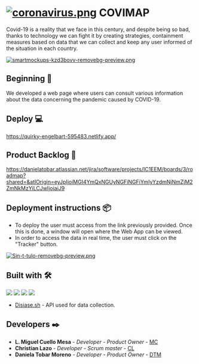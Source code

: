 # [![coronavirus.png](https://i.postimg.cc/7L3k0Chj/coronavirus.png)](https://postimg.cc/Ty3FX3rc) COVIMAP 

Covid-19 is a reality that we face in this century, and despite being so bad, thanks to technology we can fight it by creating strategies, containment measures based on data that we can collect and keep any user informed of the situation in each country.

[![smartmockups-kzd3bovv-removebg-preview.png](https://i.postimg.cc/x17TWg0F/smartmockups-kzd3bovv-removebg-preview.png)](https://postimg.cc/0zYsSYKp)

## Beginning  🚀
We developed a web page where users can consult various information about the data concerning the pandemic caused by COVID-19.

## Deploy 💻

https://quirky-engelbart-595483.netlify.app/


## Product Backlog 📎

https://danielatobar.atlassian.net/jira/software/projects/IC1EEM/boards/3/roadmap?shared=&atlOrigin=eyJpIjoiMGI4YmQxNGUyNGFiNGFiYmIyYzdmNjNmZjM2ZmNkMzYiLCJwIjoiaiJ9

## Deployment instructions  📦

- To deploy the user must access from the link previously provided. Once this is done, a window will open where the Web App can be viewed. 
- In order to access the data in real time, the user must click on the "Tracker" button. 

[![Sin-t-tulo-removebg-preview.png](https://i.postimg.cc/BbvSsxs2/Sin-t-tulo-removebg-preview.png)](https://postimg.cc/qh9Vx6N7)

## Built with 🛠️

<img  src="https://img.shields.io/badge/Bootstrap-563D7C?style=for-the-badge&logo=bootstrap&logoColor=white"/>  

<img  src="https://img.shields.io/badge/HTML5-E34F26?style=for-the-badge&logo=html5&logoColor=white"/>

<img  src="https://img.shields.io/badge/JavaScript-F7DF1E?style=for-the-badge&logo=javascript&logoColor=black"/>

<img  src="https://img.shields.io/badge/Sass-CC6699?style=for-the-badge&logo=sass&logoColor=white"/>

* [Disiase.sh](https://corona.lmao.ninja/) - API used for data collection.



## Developers ✒️

* **L. Miguel Cuello Mesa** - *Developer - Product Owner* - [MC](https://github.com/migcm06)
* **Christian Lazo** - *Developer - Scrum master* - [CL](https://github.com/christianlazo2020)
* **Daniela Tobar Moreno** - *Developer - Product Owner* - [DTM](https://github.com/DanielaTob)


